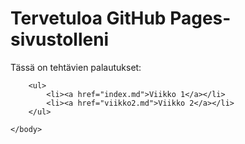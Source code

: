 <!DOCTYPE html>
<html>
    <head>
        <title>GitHub Pages Sivuni</title>
        <link rel="stylesheet" type="text/css" href="styles.css">
    </head>
    <body>
        <h1>Tervetuloa GitHub Pages-sivustolleni</h1>
        <p class="container">Tässä on tehtävien palautukset:</p>

        <ul>
            <li><a href="index.md">Viikko 1</a></li>
            <li><a href="viikko2.md">Viikko 2</a></li>
        </ul>
        
    </body>
</html>
